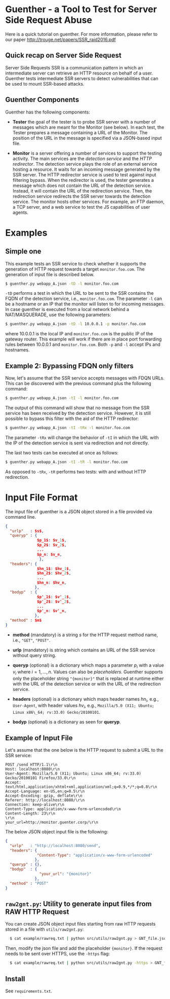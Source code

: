 # Guenther - a Tool to Test for Server Side Request Abuse

Here is a quick tutorial on guenther. For more information, please refer to our paper http://trouge.net/papers/SSR_raid2016.pdf

## Quick recap on Server Side Request

Server Side Requests SSR is a communication pattern in which an intermediate server can retrieve an HTTP resource on behalf of a user. Guenther tests intermediate SSR servers to detect vulnerabilities that can be used to mount SSR-based attacks.

## Guenther Components

Guenther has the following components:

* **Tester** the goal of the tester is to probe SSR server with a number of messages which are meant for the Monitor (see below). In each test, the Tester prepares a message containing a URL of the Monitor. The position of the URL in the message is specified via a JSON-based input file.

* **Monitor** is a server offering a number of services to support the testing activity. The main services are the *detection service* and the *HTTP redirector*. The detection service plays the role of an external service hosting a resource. It waits for an incoming message generated by the SSR server. The HTTP redirector service is used to test against input filtering bypass. When the redirector is used, the tester generates a message which does not contain the URL of the detection service. Instead, it will contain the URL of the redirection service. Then, the redirection service redirects the SSR server towards the detection service. The monitor hosts other services. For example, an FTP daemon, a TCP server, and a web service to test the JS capabilities of user agents.

# Examples

## Simple one

This example tests an SSR service to check whether it supports the generation of HTTP request towards a target `monitor.foo.com`. The generation of input file is described below.

```bash
$ guenther.py webapp_A.json -tD -l monitor.foo.com
```

`-tD` performs a test in which the URL to be sent to the SSR contains the FQDN of the detection service, i.e., `monitor.foo.com`. The parameter `-l` can be a hostname or an IP that the monitor will listen to for incoming messages. In case guenther is executed from a local network behind a NAT/MASQUERADE, use the following parameters:

```bash
$ guenther.py webapp_A.json -tD -l 10.0.0.1 -p monitor.foo.com
```

where 10.0.0.1 is the local IP and `monitor.foo.com` is the public IP of
the gateway router. This example will work if there are in place port forwarding rules
between 10.0.0.1 and `monitor.foo.com`. Both `-p` and `-l` accept IPs and hostnames.

## Example 2: Bypassing FDQN only filters

Now, let's assume that the SSR service accepts messages with FDQN URLs. This can be
discovered with the previous command plus the following command:

```bash
$ guenther.py webapp_A.json -tI -l monitor.foo.com
```

The output of this command will show that no message from the SSR service has been received
by the detection service. However, it is still possible to bypass this filter
with the aid of the HTTP redirector:

```bash
$ guenther.py webapp_A.json -tI -tRx -l monitor.foo.com
```

The parameter `-tRx` will change the behavior of `-tI` in which
the URL with the IP of the detection service is sent via redirection and not
directly.

The last two tests can be executed at once as follows:

```bash
$ guenther.py webapp_A.json -tI -tR -l monitor.foo.com
```

As opposed to `-tRx`, `-tR` performs two tests: with and without
HTTP redirection.

# Input File Format

The input file of guenther is a JSON object stored in a file provided via command line. 

```json
{
  "urlp"   : $s$,
  "queryp" : {
              $p_1$: $v_1$,
              $p_2$: $v_2$,
              ...
              $p_n: $v_n,
               }, 
  "headers": {
              $hn_1$: $hv_1$,
              $hn_2$: $hv_2$,
              ...
              $hn_n: $hv_n,
             }, 
  "bodyp"  : {
              $p'_1$: $v'_1$,
              $p'_2$: $v'_2$,
              ...
              $p'_n: $v'_n,
             }, 
  "method" : $m$
}
```

* **method** (mandatory) is a string $s$ for the HTTP request method name, i.e., `"GET"`, `"POST"`.

* **urlp** (mandatory) is string which contains an URL of the SSR service without query string.
   
* **queryp** (optional) is a dictionary which maps a parameter $p_i$ with a value $v_i$ where $i=1, ..., n$. Values can also be *placeholders*. Guenther supports only the placeholder string `"{monitor}"` that is replaced at runtime either with the URL of the detection service or with the URL of the redirection service. 

* **headers** (optional) is a dictionary which maps header names $hn _i$, e.g., `User-Agent`, with header values $hv_i$, e.g., `Mozilla/5.0 (X11; Ubuntu; Linux x86\_64; rv:33.0) Gecko/20100101`.
   
* **bodyp** (optional) is a dictionary as seen for **queryp**.

## Example of Input File

Let's assume that the one below is the HTTP request to submit a URL to the SSR service:

```
POST /send HTTP/1.1\r\n
Host: localhost:8080\r\n
User-Agent: Mozilla/5.0 (X11; Ubuntu; Linux x86_64; rv:33.0) Gecko/20100101 Firefox/33.0\r\n
Accept: text/html,application/xhtml+xml,application/xml;q=0.9,*/*;q=0.8\r\n
Accept-Language: en-US,en;q=0.5\r\n
Accept-Encoding: gzip, deflate\r\n
Referer: http://localhost:8080/\r\n
Connection: keep-alive\r\n
Content-Type: application/x-www-form-urlencoded\r\n
Content-Length: 23\r\n
\r\n
your_url=http://monitor.guenter.corp/\r\n
```

The below JSON object input file is the following:
```json
{
  "urlp"   : "http://localhost:8080/send",
  "headers": {
              "Content-Type": "application/x-www-form-urlencoded"
             }, 
  "queryp" : {}, 
  "bodyp"  : {
               "your_url": "{monitor}"
             }, 
  "method" : "POST"
}
```

## `raw2gnt.py`: Utility to generate input files from RAW HTTP Request

 You can create JSON object input files starting from raw HTTP requests stored in a file with `utils/raw2gnt.py`:

```bash
  $ cat example/rawreq.txt | python src/utils/raw2gnt.py > GNT_file.json
```

Then, modify the json file and add the placeholder `{monitor}`. If the request needs to be sent over HTTPS, use the `-https` flag:

```bash
  $ cat example/rawreq.txt | python src/utils/raw2gnt.py -https > GNT_file.json
```


## Install

See `requirements.txt`.
